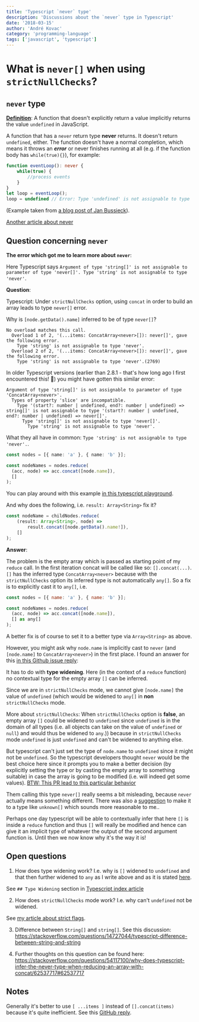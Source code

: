 ```yaml
---
title: 'Typescript `never` type'
description: 'Discussions about the `never` type in Typescript'
date: '2018-03-15'
author: 'André Kovac'
category: 'programming-language'
tags: ['javascript', 'typescript']
---
```


# What is `never[]` when using `strictNullChecks`?

## `never` type

**[Definition](https://basarat.gitbooks.io/typescript/docs/types/never.html)**: A function that doesn't explicitly return a value implicitly returns the value `undefined` in JavaScript.

A function that has a `never` return type **never** returns. It doesn't return `undefined`, either. The function doesn't have a normal completion, which means it throws an ***error*** or never finishes running at all (e.g. if the function body has `while(true){}`), for example:

```ts
function eventLoop(): never {
    while(true) {
       	//process events
    }
}
let loop = eventLoop();
loop = undefined // Error: Type 'undefined' is not assignable to type 'never'.
```

(Example taken from [a blog post of Jan Bussieck](https://www.bussieck.com/typescript-types-with-complex-properties/)).

[Another article about never](https://blog.mariusschulz.com/2016/11/18/typescript-2-0-the-never-type)

## Question concerning `never`

**The error which got me to learn more about `never`**:

Here Typescript says `Argument of type 'string[]' is not assignable to parameter of type 'never[]'. Type 'string' is not assignable to type 'never'`.

**Question**:

Typescript: Under `strictNullChecks` option, using `concat` in order to build an array leads to type `never[]` error.

Why is `[node.getData().name]` inferred to be of type `never[]`?

```bash-output
No overload matches this call.
  Overload 1 of 2, '(...items: ConcatArray<never>[]): never[]', gave the following error.
    Type 'string' is not assignable to type 'never'.
  Overload 2 of 2, '(...items: ConcatArray<never>[]): never[]', gave the following error.
    Type 'string' is not assignable to type 'never'.(2769)
```

In older Typescript versions (earlier than 2.8.1 - that's how long ago I first encountered this! 😬) you might have gotten this similar error:

```bash-output
Argument of type 'string[]' is not assignable to parameter of type 'ConcatArray<never>'.
  Types of property 'slice' are incompatible.
    Type '(start?: number | undefined, end?: number | undefined) => string[]' is not assignable to type '(start?: number | undefined, end?: number | undefined) => never[]'.
      Type 'string[]' is not assignable to type 'never[]'.
        Type 'string' is not assignable to type 'never'.
```

What they all have in common: `Type 'string' is not assignable to type 'never'.`.

```ts
const nodes = [{ name: 'a' }, { name: 'b' }];

const nodeNames = nodes.reduce(
  (acc, node) => acc.concat([node.name]),
  []
);
```

You can play around with this example [in this typescript playground](https://www.typescriptlang.org/play/?ssl=7&ssc=1&pln=1&pc=1#code/MYewdgzgLgBGIBMCmEYF4YG0DecCGAtkgFwwDkeZMAvgDQy5iEnkBGV1AugNwBQvoSLHjIAcs1QYRKAHQAnJAgCuwJAApeMGGrzBg9aQEp0APhi7gMwcDxQ1maTKZFOh2pqydehvkA).

And why does the following, i.e. `result: Array<String>` fix it?

```js
const nodeName = childNodes.reduce(
    (result: Array<String>, node) =>
        result.concat([node.getData().name!]),
    []
);
```

**Answer**:

The problem is the empty array which is passed as starting point of my `reduce` call. In the first iteration concat will be called like so: `[].concat(...)`. `[]` has the inferred type `ConcatArray<never>` because with the `strictNullChecks` option its inferred type is not automatically `any[]`. So a fix is to explicitly cast it to `any[]`, i.e.

```js
const nodes = [{ name: 'a' }, { name: 'b' }];

const nodeNames = nodes.reduce(
  (acc, node) => acc.concat([node.name]),
  [] as any[]
);
```

A better fix is of course to set it to a better type via `Array<String>` as above.

However, you might ask why `node.name` is implicitly cast to `never` (and `[node.name]` to `ConcatArray<never>`) in the first place. I found an answer for this [in this Github issue reply](https://github.com/Microsoft/TypeScript/issues/10479#issuecomment-241559296):

It has to do with **type widening**. Here (in the context of a `reduce` function) no contextual type for the empty array `[]` can be inferred.

Since we are in `strictNullChecks` mode, we cannot give `[node.name]` the value of `undefined` (which would be widened to `any[]` in **non** `strictNullChecks` mode.

More about `strictNullChecks`: When `strictNullChecks` option is **false**, an empty array `[]` could be widened to `undefined` since `undefined` is in the domain of all types (i.e. all objects can take on the value of `undefined` or `null`) and would thus be widened to `any`.)) because in `strictNullChecks` mode `undefined` is just `undefined` and can't be widened to anything else.

But typescript can't just set the type of `node.name` to `undefined` since it might not be `undefined`. So the typescript developers thought `never` would be the best choice here since it prompts you to make a better decision (by explicitly setting the type or by casting the empty array to something suitable) in case the array is going to be modified (i.e. will indeed get some values). [BTW: This PR lead to this particular behavior](https://github.com/Microsoft/TypeScript/pull/8944)

Them calling this type `never[]` really seems a bit misleading, because `never` actually means something different. There was also a [suggestion](https://github.com/Microsoft/TypeScript/pull/8944) to make it to a type like `unknown[]` which sounds more reasonable to me..

Perhaps one day typescript will be able to contextually infer that here `[]` is inside a `reduce` function and thus `[]` will really be modified and hence can give it an implicit type of whatever the output of the second argument function is.
Until then we now know why it's the way it is!

## Open questions

1. How does type widening work? I.e. why is `[]` widened to `undefined` and that then further widened to `any` as I write above and as it is stated [here](https://github.com/Microsoft/TypeScript/issues/10479#issuecomment-241559296).

  See `## Type Widening` section in [Typescript index article](./index.md)

2. How does `strictNullChecks` mode work? I.e. why can't `undefined` not be widened.

  See [my article about strict flags](./strict-flags.md).

3. Difference between `String[]` and `string[]`. See this discussion: https://stackoverflow.com/questions/14727044/typescript-difference-between-string-and-string

4. Further thoughts on this question can be found here: https://stackoverflow.com/questions/54117100/why-does-typescript-infer-the-never-type-when-reducing-an-array-with-concat/62537717#62537717

## Notes

Generally it's better to use `[ ...items ]` instead of `[].concat(items)` because it's quite inefficient. See this [GitHub reply](https://github.com/Microsoft/TypeScript/issues/10479#issuecomment-324271498).